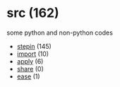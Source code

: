 # src (162)
some python and non-python codes

+ [stepin](stepin/README.md) (145)
+ [import](import/README.md) (10)
+ [apply](apply/README.md) (6)
+ [share](share/README.md) (0)
+ [ease](ease/README.md) (1)
